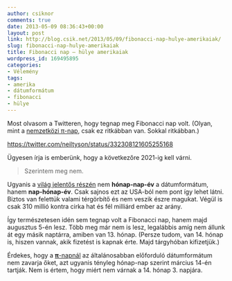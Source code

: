 ```yaml
---
author: csiknor
comments: true
date: 2013-05-09 08:36:43+00:00
layout: post
link: http://blog.csik.net/2013/05/09/fibonacci-nap-hulye-amerikaiak/
slug: fibonacci-nap-hulye-amerikaiak
title: Fibonacci nap – hülye amerikaiak
wordpress_id: 169495895
categories:
- Vélemény
tags:
- amerika
- dátumformátum
- fibonacci
- hülye
---
```


Most olvasom a Twitteren, hogy tegnap meg Fibonacci nap volt. (Olyan, mint a [nemzetközi π-nap](http://hu.wikipedia.org/wiki/Nemzetk%C3%B6zi_%CF%80-nap), csak ez ritkábban van. Sokkal ritkábban.)

https://twitter.com/neiltyson/status/332308121605255168

Ügyesen írja is emberünk, hogy a következőre 2021-ig kell várni.


<blockquote>Szerintem meg nem.</blockquote>


Ugyanis a [világ jelentős részén](http://en.wikipedia.org/wiki/Date_format_by_country) nem **hónap-nap-év** a dátumformátum, hanem **nap-hónap-év**. Csak sajnos ezt az USA-ból nem pont így lehet látni. Biztos van felettük valami térgörbítő és nem veszik észre magukat. Végül is csak 310 millió kontra cirka hat és fél milliárd ember az arány.

Így természetesen idén sem tegnap volt a Fibonacci nap, hanem majd augusztus 5-én lesz. Több meg már nem is lesz, legalábbis amíg nem állunk át egy másik naptárra, amiben van 13. hónap. (Persze tudom, van 14. hónap is, hiszen vannak, akik fizetést is kapnak érte. Majd tárgyhóban kifizetjük.)

Érdekes, hogy a [**π**-napnál](http://en.wikipedia.org/wiki/Pi_Day) az általánosabban előforduló dátumformátum nem zavarja őket, azt ugyanis tényleg hónap-nap szerint március 14-én tartják. Nem is értem, hogy miért nem várnak a 14. hónap 3. napjára.

